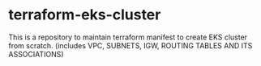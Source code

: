 # terraform-eks-cluster
This is a repository to maintain terraform manifest to create EKS cluster from scratch. (includes VPC, SUBNETS, IGW, ROUTING TABLES AND ITS ASSOCIATIONS)
